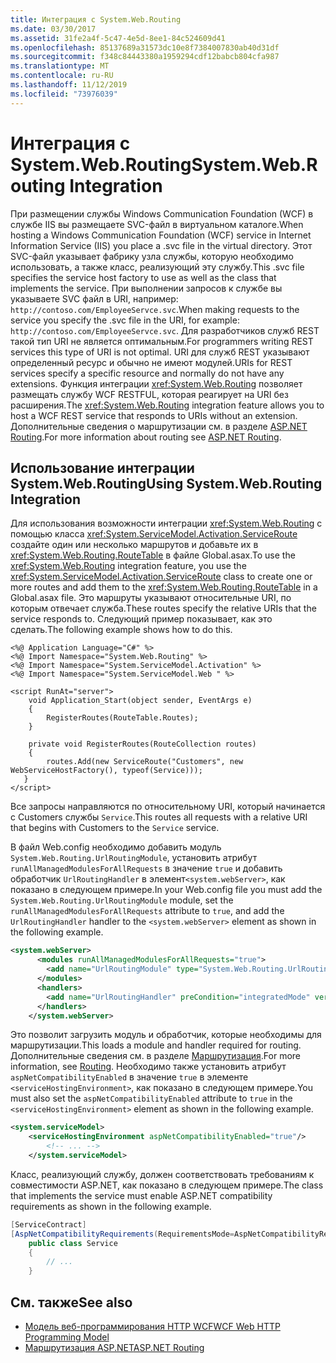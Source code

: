 ```yaml
---
title: Интеграция с System.Web.Routing
ms.date: 03/30/2017
ms.assetid: 31fe2a4f-5c47-4e5d-8ee1-84c524609d41
ms.openlocfilehash: 85137689a31573dc10e8f7384007830ab40d31df
ms.sourcegitcommit: f348c84443380a1959294cdf12babcb804cfa987
ms.translationtype: MT
ms.contentlocale: ru-RU
ms.lasthandoff: 11/12/2019
ms.locfileid: "73976039"
---
```

# <a name="systemwebrouting-integration"></a><span data-ttu-id="48f68-102">Интеграция с System.Web.Routing</span><span class="sxs-lookup"><span data-stu-id="48f68-102">System.Web.Routing Integration</span></span>
<span data-ttu-id="48f68-103">При размещении службы Windows Communication Foundation (WCF) в службе IIS вы размещаете SVC-файл в виртуальном каталоге.</span><span class="sxs-lookup"><span data-stu-id="48f68-103">When hosting a Windows Communication Foundation (WCF) service in Internet Information Service (IIS) you place a .svc file in the virtual directory.</span></span> <span data-ttu-id="48f68-104">Этот SVC-файл указывает фабрику узла службы, которую необходимо использовать, а также класс, реализующий эту службу.</span><span class="sxs-lookup"><span data-stu-id="48f68-104">This .svc file specifies the service host factory to use as well as the class that implements the service.</span></span> <span data-ttu-id="48f68-105">При выполнении запросов к службе вы указываете SVC файл в URI, например: `http://contoso.com/EmployeeServce.svc`.</span><span class="sxs-lookup"><span data-stu-id="48f68-105">When making requests to the service you specify the .svc file in the URI, for example: `http://contoso.com/EmployeeServce.svc`.</span></span> <span data-ttu-id="48f68-106">Для разработчиков служб REST такой тип URI не является оптимальным.</span><span class="sxs-lookup"><span data-stu-id="48f68-106">For programmers writing REST services this type of URI is not optimal.</span></span> <span data-ttu-id="48f68-107">URI для служб REST указывают определенный ресурс и обычно не имеют модулей.</span><span class="sxs-lookup"><span data-stu-id="48f68-107">URIs for REST services specify a specific resource and normally do not have any extensions.</span></span> <span data-ttu-id="48f68-108">Функция интеграции <xref:System.Web.Routing> позволяет размещать службу WCF RESTFUL, которая реагирует на URI без расширения.</span><span class="sxs-lookup"><span data-stu-id="48f68-108">The <xref:System.Web.Routing> integration feature allows you to host a WCF REST service that responds to URIs without an extension.</span></span> <span data-ttu-id="48f68-109">Дополнительные сведения о маршрутизации см. в разделе [ASP.NET Routing](https://go.microsoft.com/fwlink/?LinkId=184660).</span><span class="sxs-lookup"><span data-stu-id="48f68-109">For more information about routing see [ASP.NET Routing](https://go.microsoft.com/fwlink/?LinkId=184660).</span></span>  
  
## <a name="using-systemwebrouting-integration"></a><span data-ttu-id="48f68-110">Использование интеграции System.Web.Routing</span><span class="sxs-lookup"><span data-stu-id="48f68-110">Using System.Web.Routing Integration</span></span>  
 <span data-ttu-id="48f68-111">Для использования возможности интеграции <xref:System.Web.Routing> с помощью класса <xref:System.ServiceModel.Activation.ServiceRoute> создайте один или несколько маршрутов и добавьте их в <xref:System.Web.Routing.RouteTable> в файле Global.asax.</span><span class="sxs-lookup"><span data-stu-id="48f68-111">To use the <xref:System.Web.Routing> integration feature, you use the <xref:System.ServiceModel.Activation.ServiceRoute> class to create one or more routes and add them to the <xref:System.Web.Routing.RouteTable> in a Global.asax file.</span></span> <span data-ttu-id="48f68-112">Это маршруты указывают относительные URI, по которым отвечает служба.</span><span class="sxs-lookup"><span data-stu-id="48f68-112">These routes specify the relative URIs that the service responds to.</span></span> <span data-ttu-id="48f68-113">Следующий пример показывает, как это сделать.</span><span class="sxs-lookup"><span data-stu-id="48f68-113">The following example shows how to do this.</span></span>  
  
```aspx-csharp  
<%@ Application Language="C#" %>  
<%@ Import Namespace="System.Web.Routing" %>  
<%@ Import Namespace="System.ServiceModel.Activation" %>  
<%@ Import Namespace="System.ServiceModel.Web " %>  
  
<script RunAt="server">  
    void Application_Start(object sender, EventArgs e)  
    {  
        RegisterRoutes(RouteTable.Routes);  
    }  
  
    private void RegisterRoutes(RouteCollection routes)  
    {  
        routes.Add(new ServiceRoute("Customers", new WebServiceHostFactory(), typeof(Service)));   
   }  
</script>  
```  
  
 <span data-ttu-id="48f68-114">Все запросы направляются по относительному URI, который начинается с Customers службы `Service`.</span><span class="sxs-lookup"><span data-stu-id="48f68-114">This routes all requests with a relative URI that begins with Customers to the `Service` service.</span></span>  
  
 <span data-ttu-id="48f68-115">В файл Web.config необходимо добавить модуль `System.Web.Routing.UrlRoutingModule`, установить атрибут `runAllManagedModulesForAllRequests` в значение `true` и добавить обработчик `UrlRoutingHandler` в элемент`<system.webServer>`, как показано в следующем примере.</span><span class="sxs-lookup"><span data-stu-id="48f68-115">In your Web.config file you must add the `System.Web.Routing.UrlRoutingModule` module, set the `runAllManagedModulesForAllRequests` attribute to `true`, and add the `UrlRoutingHandler` handler to the `<system.webServer>` element as shown in the following example.</span></span>  
  
```xml  
<system.webServer>  
      <modules runAllManagedModulesForAllRequests="true">  
        <add name="UrlRoutingModule" type="System.Web.Routing.UrlRoutingModule, System.Web, Version=4.0.0.0, Culture=neutral, PublicKeyToken=b03f5f7f11d50a3a" />  
      </modules>  
      <handlers>  
        <add name="UrlRoutingHandler" preCondition="integratedMode" verb="*" path="UrlRouting.axd"/>  
      </handlers>  
    </system.webServer>  
```  
  
 <span data-ttu-id="48f68-116">Это позволит загрузить модуль и обработчик, которые необходимы для маршрутизации.</span><span class="sxs-lookup"><span data-stu-id="48f68-116">This loads a module and handler required for routing.</span></span> <span data-ttu-id="48f68-117">Дополнительные сведения см. в разделе [Маршрутизация](../../../../docs/framework/wcf/feature-details/routing.md).</span><span class="sxs-lookup"><span data-stu-id="48f68-117">For more information, see [Routing](../../../../docs/framework/wcf/feature-details/routing.md).</span></span> <span data-ttu-id="48f68-118">Необходимо также установить атрибут `aspNetCompatibilityEnabled` в значение `true` в элементе `<serviceHostingEnvironment>`, как показано в следующем примере.</span><span class="sxs-lookup"><span data-stu-id="48f68-118">You must also set the `aspNetCompatibilityEnabled` attribute to `true` in the `<serviceHostingEnvironment>` element as shown in the following example.</span></span>  
  
```xml  
<system.serviceModel>  
    <serviceHostingEnvironment aspNetCompatibilityEnabled="true"/>  
        <!-- ... -->  
    </system.serviceModel>  
```  
  
 <span data-ttu-id="48f68-119">Класс, реализующий службу, должен соответствовать требованиям к совместимости ASP.NET, как показано в следующем примере.</span><span class="sxs-lookup"><span data-stu-id="48f68-119">The class that implements the service must enable ASP.NET compatibility requirements as shown in the following example.</span></span>  
  
```csharp 
[ServiceContract]  
[AspNetCompatibilityRequirements(RequirementsMode=AspNetCompatibilityRequirementsMode.Allowed)]  
    public class Service  
    {  
        // ...  
    }  
```  
  
## <a name="see-also"></a><span data-ttu-id="48f68-120">См. также</span><span class="sxs-lookup"><span data-stu-id="48f68-120">See also</span></span>

- [<span data-ttu-id="48f68-121">Модель веб-программирования HTTP WCF</span><span class="sxs-lookup"><span data-stu-id="48f68-121">WCF Web HTTP Programming Model</span></span>](../../../../docs/framework/wcf/feature-details/wcf-web-http-programming-model.md)
- [<span data-ttu-id="48f68-122">Маршрутизация ASP.NET</span><span class="sxs-lookup"><span data-stu-id="48f68-122">ASP.NET Routing</span></span>](https://go.microsoft.com/fwlink/?LinkId=184660)
